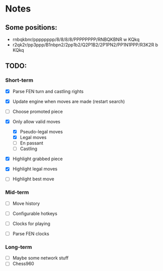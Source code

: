 # Notes

## Some positions:

* rnbqkbnr/pppppppp/8/8/8/8/PPPPPPPP/RNBQKBNR w KQkq
* r2qk2r/pp3ppp/B1nbpn2/2pp1b2/Q2P1B2/2P1PN2/PP1N1PPP/R3K2R b KQkq


## TODO:

### Short-term

- [x] Parse FEN turn and castling rights
- [x] Update engine when moves are made (restart search)
- [ ] Choose promoted piece
- [x] Only allow valid moves
    - [x] Pseudo-legal moves
    - [x] Legal moves
    - [ ] En passant
    - [ ] Castling
- [x] Highlight grabbed piece
- [x] Highlight legal moves
- [ ] Highlight best move


### Mid-term

- [ ] Move history
- [ ] Configurable hotkeys
- [ ] Clocks for playing
- [ ] Parse FEN clocks


### Long-term

- [ ] Maybe some network stuff
- [ ] Chess960